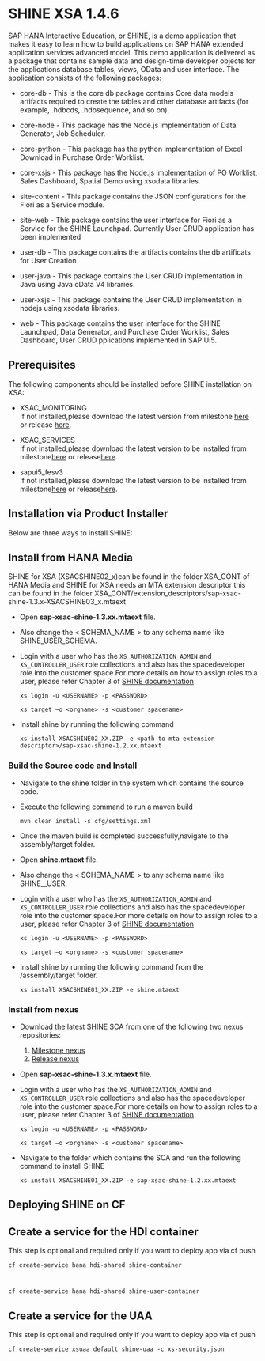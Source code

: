 SHINE XSA 1.4.6
===============
SAP HANA Interactive Education, or SHINE, is a demo application that makes it easy to learn how to build applications on SAP HANA extended application services advanced model. This demo application is delivered as a package that contains sample data and design-time developer objects for the applications database tables, views, OData and user interface.
The application consists of the following packages:



- core-db - This is the core db package contains Core data models artifacts required to create the tables and other database artifacts (for example, .hdbcds, .hdbsequence, and so on).


- core-node - This package has the Node.js implementation of Data Generator, Job Scheduler.

- core-python - This package has the python implementation of Excel Download in Purchase Order Worklist.

- core-xsjs - This package has the Node.js implementation of PO Worklist, Sales Dashboard, Spatial Demo using xsodata libraries.

- site-content - This package contains the JSON configurations for the Fiori as a Service module.

- site-web - This package contains the user interface for Fiori as a Service for the SHINE Launchpad. Currently User CRUD application has been implemented

- user-db - This package contains the artifacts contains the db artificats for User Creation 

- user-java - This package contains the User CRUD implementation in Java using Java oData V4 libraries.

- user-xsjs - This package contains the User CRUD implementation in nodejs using xsodata libraries.

- web - This package contains the user interface for the SHINE Launchpad, Data Generator, and Purchase Order Worklist, Sales Dashboard, User CRUD pplications implemented in SAP UI5.




## Prerequisites
The following components should be installed before SHINE installation on XSA:

- XSAC_MONITORING   
If not installed,please download the latest version from milestone [here](http://nexus.wdf.sap.corp:8081/nexus/content/repositories/build.releases/com/sap/xsa/admin/sap-xsac-admin) or release [here](http://nexus.wdf.sap.corp:8081/nexus/content/repositories/build.milestones/com/sap/xsa/admin/sap-xsac-admin/).


- XSAC_SERVICES   
If not installed,please download the latest version to be installed from milestone[here](http://nexus.wdf.sap.corp:8081/nexus/content/repositories/deploy.milestones.xmake/com/sap/xs/jobscheduler/jobscheduler-assembly/ "here") or release[here](http://nexus.wdf.sap.corp:8081/nexus/content/repositories/build.releases.xmake/com/sap/xs/jobscheduler/jobscheduler-assembly/).


- sapui5_fesv3   
If not installed,please download the latest version to be installed from milestone[here](http://nexus.wdf.sap.corp:8081/nexus/content/repositories/build.milestones/com/sap/ui5/dist/sapui5-dist-xsa/1.44.8/ "here") or release[here](http://nexus.wdf.sap.corp:8081/nexus/content/repositories/deploy.releases/com/sap/ui5/dist/sapui5-dist-xsa/1.44.8/).

## Installation via Product Installer 

Below are three ways to install SHINE:

## Install from HANA Media
SHINE for XSA (XSACSHINE02_x)can be found in the folder XSA_CONT of HANA Media and SHINE for XSA needs an MTA extension descriptor this can be found in the folder XSA_CONT/extension_descriptors/sap-xsac-shine-1.3.x-XSACSHINE03_x.mtaext

- Open **sap-xsac-shine-1.3.xx.mtaext** file.

- Also change the < SCHEMA_NAME > to any schema name like SHINE_USER_SCHEMA. 

-  Login with a user who has the `XS_AUTHORIZATION_ADMIN` and `XS_CONTROLLER_USER` role collections and also has the spacedeveloper role into the customer space.For more details on how to assign roles to a user, please refer Chapter 3 of [SHINE documentation](http://help.sap.com/hana/SAP_HANA_Interactive_Education_SHINE_for_SAP_HANA_XS_Advanced_Model_en.pdf)

    `xs login -u <USERNAME> -p <PASSWORD>`   

     `xs target –o <orgname> -s <customer spacename>`
     
- Install shine by running the following command 


     `xs install XSACSHINE02_XX.ZIP -e <path to mta extension descriptor>/sap-xsac-shine-1.2.xx.mtaext`

### Build the Source code and Install




- Navigate to the shine folder in the system which contains the source code.



- Execute the following command to run a maven build

    `mvn clean install -s cfg/settings.xml`

- Once the maven build is completed successfully,navigate to the assembly/target folder.

- Open **shine.mtaext** file.

- Also change the < SCHEMA_NAME > to any schema name like SHINE__USER.
-  Login with a user who has the `XS_AUTHORIZATION_ADMIN` and `XS_CONTROLLER_USER` role collections and also has the spacedeveloper role into the customer space.For more details on how to assign roles to a user, please refer Chapter 3 of [SHINE documentation](http://help.sap.com/hana/SAP_HANA_Interactive_Education_SHINE_for_SAP_HANA_XS_Advanced_Model_en.pdf)

    `xs login -u <USERNAME> -p <PASSWORD>`   

     `xs target –o <orgname> -s <customer spacename>`

- Install shine by running the following command from the /assembly/target folder.


     `xs install XSACSHINE01_XX.ZIP -e shine.mtaext`

### Install from nexus
- Download the latest SHINE SCA from one of the following two nexus repositories:
  1. [Milestone nexus](http://nexus.wdf.sap.corp:8081/nexus/content/repositories/deploy.milestones.xmake/com/sap/refapps/sap-xsac-shine/)
  2. [Release nexus](http://nexus.wdf.sap.corp:8081/nexus/content/repositories/deploy.releases.xmake/com/sap/refapps/sap-xsac-shine/)

- Open **sap-xsac-shine-1.3.x.mtaext** file.


-  Login with a user who has the `XS_AUTHORIZATION_ADMIN` and `XS_CONTROLLER_USER` role collections and also has the spacedeveloper role into the customer space.For more details on how to assign roles to a user, please refer Chapter 3 of [SHINE documentation](http://help.sap.com/hana/SAP_HANA_Interactive_Education_SHINE_for_SAP_HANA_XS_Advanced_Model_en.pdf)

    `xs login -u <USERNAME> -p <PASSWORD>`   

     `xs target –o <orgname> -s <customer spacename>`
     
- Navigate to the folder which contains the SCA and run the following command to install SHINE

     `xs install XSACSHINE01_XX.ZIP -e sap-xsac-shine-1.2.xx.mtaext `


## Deploying SHINE on CF



## Create a service for the HDI container 

This step is optional and required only if you want to deploy app via cf push 
 


    cf create-service hana hdi-shared shine-container

#
    cf create-service hana hdi-shared shine-user-container

## Create a service for the UAA
This step is optional and required only if you want to deploy app via cf push

```
cf create-service xsuaa default shine-uaa -c xs-security.json
```

